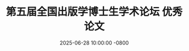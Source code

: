 ---
title: >-
    第五届全国出版学博士生学术论坛
    <span class="badge badge-pill badge-publication badge-success">优秀论文</span>
date: 2025-06-28 10:00:00 -0800
---